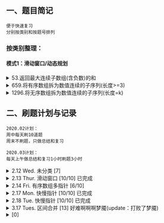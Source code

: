 ## 一、题目简记
```
便于快速复习
分别按类别和按题号排列
```
### 按类别整理：
#### 模式1：滑动窗口/动态规划
<details>
<summary>53.返回最大连续子数组(含负数)的和</summary>

方法：优化后的动态规划
```python
# 循环内
cur_val = nums[i]>0 ? cur_val+nums[i] : nums[i]
max_val = max(max_val, cur_val)

```
</details>
<details>

<summary>659.将有序数组拆为数值连续的子序列(长度>=3)</summary>

方法：用哈希表模拟多个单调队列
```python
# 初始化
hasht = collections.default(list)

# 数组遍历
pre_small = hasht.get(nums[i]-1, 0)
hasht[nums[i]].append(pre_small + 1)

hasht[nums[i]-1].remove(pre_small)

# 字典遍历
return False if i<3 for list in hasht.values() for i in list
```

</details>

<details>
<summary>1296.将无序数组拆为数值连续的子序列(长度=k)</summary>

方法：
```python
# 初始化
return False if len(nums) % k

count = collections.Counter(nums)

# 字典不为空时 循环
start = min(count.keys())

return False if count[num+i]<count[num] for i in range(1,k)
count[num+i] -= count[num] for i in reversed(range(k,-1))

```

</details>


## 二、刷题计划与记录
```
2020.02计划：
周中每天刷10道题  
周末不刷题，只做总结和复习

2020.03计划：
每天上午做总结和复习1小时刷题3小时  
```

<details>
<summary>2.12 Wed. 未分类 [7]</summary>

- [x] 1. Two Sum
- [x] 15. 3Sum
- [x] 26. Remove Duplicates from Sorted Array
- [x] 80. Remove Duplicates from Sorted Array II
- [x] 83. Remove Duplicates from Sorted List
- [x] 844. Backspace String Compare
- [x] 977. Squares of a Sorted Array

</details>  

<details>
<summary>2.13 Thur. 滑动窗口 [10/10] 已完成 </summary>

- [x] 82. Remove Duplicates from Sorted List II  
- [x] Google | Remove Duplicates from Unsorted Array
- [x] 316. Remove Duplicate Letters
- [x] 360. Sort Transformed Array
- [x] 16. 3Sum Closest
- [x] 259.ThreeSumSmaller
- [x] 713. Subarray Product Less Than K
- [x] 152. Maximum Product Subarray
- [x] 325. Maximum Size Subarray Sum Equals k
- [x] 560. Subarray Sum Equals K
</details>  

<details>
<summary>2.14 Fri. 有序数组多指针 [6/10]</summary>

- [x] 1099. Two Sum Less Than K
- [x] 198. House Robber
- [x] 213. House Robber II
- [x] 337. House Robber III
- [x] 256. Paint House
- [x] 265. paint house ii
- [ ] 238. Product of Array Except Self
- [ ] 628. Maximum Product of Three Numbers
- [ ] 974. Subarray Sums Divisible by K
- [ ] 75. Sort Colors
</details>

<details>
<summary>2.17 Mon. 快慢指针 [10/10] 已完成 </summary>

- [x] 141. Linked List Cycle
- [x] 142. Linked List Cycle II
- [x] 234. Palindrome Linked List
- [x] 457. Circular Array Loop
- [x] 918. Maximum Sum Circular Subarray
- [x] 202. Happy Number
- [x] 876. Middle of the Linked List
- [x] 143. Reorder List
- [x] 287. Find the Duplicate Number
- [x] 160. Intersection of Two Linked Lists
</details>

<details>
<summary>2.18 Tue. 快慢指针 [10/10] 已完成 </summary>

- [x] 206. Reverse Linked List
- [x] 92. Reverse Linked List II
- [x] 156. Binary Tree Upside Down
- [x] 268. Missing Number
- [x] 41. First Missing Positive
- [x] 136. Single Number
- [x] 263. Ugly Number
- [x] 258. Add Digits
- [x] 599. Minimum Index Sum of Two Lists
- [x] 645. Set Mismatch
</details>


<details>
<summary>3.17 Tues. 区间合并 [13] 好难啊啊啊梦魇(update：打败了梦魇)</summary>

- [x] 729. My Calendar I （判断某区间是否与其它区间重合）
- [x] 731. My Calendar II （判断某区间是否同时与其它k个区间重合）
- [x] 252. Meeting Rooms I  （判断多个区间中是否存在区间重合）
- [x] 253. Meeting Rooms II （多个区间的重合区间个数）
- [x] 732. My Calendar III （多个区间的重合区间个数）

- [x] 56. Merge Intervals 区间合并
- [x] 57. Insert Interval 区间插入
- [x] 986. Interval List Intersections 区间交集
- [x] 435. Non-overlapping Intervals 计算最小删区间个数使不重合

- [x] 218. The Skyline Problem 区间的附加属性值(e.g.第三维高度)
- [x] 621. Task Scheduler 最小化区间总长度(...)

- [ ] 207. Course Schedule 判断课程安排是否存在冲突？
- [ ] 636. Exclusive Time of Functions 计算每个区间的无重合长度
</details>

<details>
<summary> [0] </summary>

- [ ] 
- [ ] 
- [ ] 
- [ ] 
- [ ] 
- [ ] 
- [ ] 
- [ ] 
- [ ] 
- [ ] 
</details>



